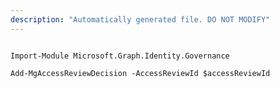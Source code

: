 ```yaml
---
description: "Automatically generated file. DO NOT MODIFY"
---
```


```powershellv1

Import-Module Microsoft.Graph.Identity.Governance

Add-MgAccessReviewDecision -AccessReviewId $accessReviewId

```